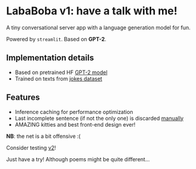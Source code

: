 # LabaBoba v1: have a talk with me!

A tiny conversational server app with a language generation model for fun.

Powered by `streamlit`. Based on **GPT-2**.

## Implementation details
+ Based on pretrained HF [GPT-2 model](https://huggingface.co/sberbank-ai/rugpt3small_based_on_gpt2)
+ Trained on texts from [jokes dataset](https://github.com/computational-humor/humor-recognition/tree/master/data)

## Features
+ Inference caching for performance optimization
+ Last incomplete sentence (if not the only one) is discarded [manually](https://github.com/natasha/razdel#usage)
+ AMAZING kitties and best front-end design ever!

**NB**: the net is a bit offensive :(

Consider testing [v2](https://github.com/Mathematician2000/lababoba-v2)!

Just have a try! Although poems might be quite different...

